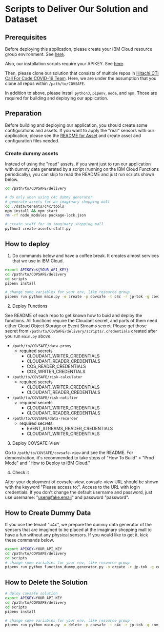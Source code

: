 # Scripts to Deliver Our Solution and Dataset

## Prerequisites

Before deploying this application, please create your IBM Cloud resource group environment. See [here](https://cloud.ibm.com/docs/account?topic=account-rgs#:~:text=To%20start%20managing%20your%20resource,access%20to%20your%20resource%20groups.).

Also, our installation scripts require your APIKEY. See [here](https://cloud.ibm.com/docs/account?topic=account-userapikey).

Then, please clone our solution that consists of multiple repos in [Hitachi CTI Call For Code COVID-19 Team](https://github.com/Hitachi-CTI-Call-For-Code-COVID-19-Team). Here, we are under the assumption that you clone all repos within `/path/to/COVSAFE`.

In addition to above, please install `python3`, `pipenv`, `node`, and `npm`. Those are required for building and deploying our application.

## Preparation

Before building and deploying our application, you should create some configurations and assets. If you want to apply the "real" sensors with our application, please see the [README for Asset](./data/README.md) and create asset and configuration files needed.

### Create dummy assets

Instead of using the "read" assets, if you want just to run our application with dummy data generated by a script (running on the IBM Cloud Functions periodically), you can skip to read the README and just run scripts shown below.

```sh
cd /path/to/COVSAFE/delivery

# do only when using c4c dummy generator
# generate assets for an imaginary shopping mall
cd ./data/tenants/c4c/tools
npm install && npm start
rm -rf node_modules package-lock.json

# create staff for an imaginary shopping mall
python3 create-assets-staff.py
```

## How to deploy

1. Do commands below and have a coffee break. It creates almost services that we use in IBM Cloud.

```sh
export APIKEY=${YOUR_API_KEY}
cd /path/to/COVSAFE/delivery
cd scripts
pipenv install

# change some variables for your env, like resource group
pipenv run python main.py -o create -p covsafe -t c4c -r jp-tok -g covid-19-dev
```

2. Deploy Functions

See README of each repo to get known how to buid and deploy the functions. All functions require the Cloudant secret, and parts of them need either Cloud Object Storage or Event Streams secret. Please get those secret from `/path/to/COVSAFE/delivery/scripts/.credentials` created after you run `main.py` above.

- `/path/to/COVSAFE/data-proxy`
  - required secrets
    - CLOUDANT_WRITER_CREDENTIALS
    - CLOUDANT_READER_CREDENTIALS
    - COS_READER_CREDENTIALS
    - COS_WRITER_CREDENTIALS
- `/path/to/COVSAFE/risk-calculator`
  - required secrets
    - CLOUDANT_WRITER_CREDENTIALS
    - CLOUDANT_READER_CREDENTIALS
- `/path/to/COVSAFE/risk-notifier`
  - required secrets
    - CLOUDANT_WRITER_CREDENTIALS
    - CLOUDANT_READER_CREDENTIALS
- `/path/to/COVSAFE/data-recorder`
  - required secrets
    - EVENT_STREAMS_READER_CREDENTIALS
    - CLOUDANT_WRITER_CREDENTIALS

3. Deploy COVSAFE-View

Go to `/path/to/COVSAFE/covsafe-view` and see the README. For demonstration, it's recommended to take steps of "How To Build" > "Prod Mode" and "How to Deploy to IBM Cloud."

4. Check it

After your deployment of covsafe-view, covsafe-view URL should be shown with the keyword "Please access to:". Access to the URL with login credentials. If you don't change the default username and password, just use username: "user@fake.email" and password "password".

## How to Create Dummy Data

If you use the tenant "c4c", we prepare the dummy data generator of the sensors that are imagined to be placed at the imaginary shopping mall to have a fun without any physical sensors. If you would like to get it, kick these commands below.

```sh
export APIKEY=YOUR_API_KEY
cd /path/to/COVSAFE/delivery
cd scripts
# change some variables for your env, like resource group
pipenv run python function_dummy_generator.py -o create -r jp-tok -g covid-19-dev -n dummy-generator -p dummy-generator -a dummy-generator -t dummy-generator-trigger -u dummy-generator-rule -c ./.credentials
```

## How to Delete the Solution

```sh
# dploy covsafe solution
export APIKEY=YOUR_API_KEY
cd /path/to/COVSAFE/delivery
cd scripts
pipenv install

# change some variables for your env, like resource group
pipenv run python main.py -o delete -p covsafe -t c4c -r jp-tok -g covid-19-dev
```
